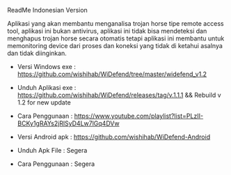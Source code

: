 ReadMe Indonesian Version

Aplikasi yang akan membantu menganalisa trojan horse tipe remote access tool, aplikasi ini bukan antivirus, aplikasi ini tidak bisa mendeteksi dan menghapus trojan horse secara otomatis tetapi aplikasi ini membantu untuk memonitoring device dari proses dan koneksi yang tidak di ketahui asalnya dan tidak diinginkan.

- Versi Windows exe : https://github.com/wishihab/WiDefend/tree/master/widefend_v1.2
- Unduh Aplikasi exe : https://github.com/wishihab/WiDefend/releases/tag/v.1.1.1 && Rebuild v 1.2 for new update
- Cara Penggunaan : https://www.youtube.com/playlist?list=PLzII-BCKy1gRAYs2jRlSyD4Lw7lGq4DVw

- Versi Android apk : https://github.com/wishihab/WiDefend-Android
- Unduh Apk File : Segera
- Cara Penggunaan : Segera



